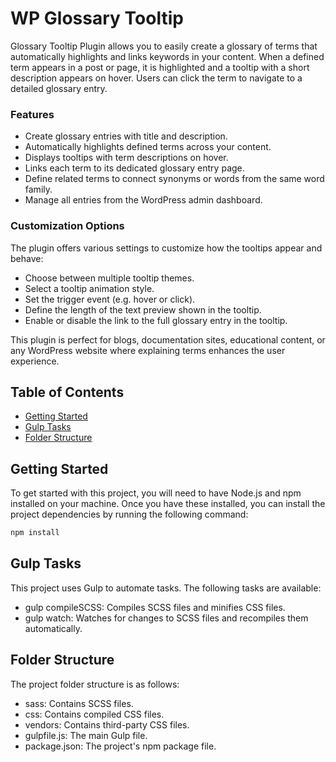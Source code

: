 # WP Glossary Tooltip

Glossary Tooltip Plugin allows you to easily create a glossary of terms that automatically highlights and links keywords in your content. When a defined term appears in a post or page, it is highlighted and a tooltip with a short description appears on hover. Users can click the term to navigate to a detailed glossary entry.

### Features
- Create glossary entries with title and description.
- Automatically highlights defined terms across your content.
- Displays tooltips with term descriptions on hover.
- Links each term to its dedicated glossary entry page.
- Define related terms to connect synonyms or words from the same word family.
- Manage all entries from the WordPress admin dashboard.

### Customization Options
The plugin offers various settings to customize how the tooltips appear and behave:

- Choose between multiple tooltip themes.
- Select a tooltip animation style.
- Set the trigger event (e.g. hover or click).
- Define the length of the text preview shown in the tooltip.
- Enable or disable the link to the full glossary entry in the tooltip.

This plugin is perfect for blogs, documentation sites, educational content, or any WordPress website where explaining terms enhances the user experience.



## Table of Contents

* [Getting Started](#getting-started)
* [Gulp Tasks](#gulp-tasks)
* [Folder Structure](#folder-structure)

## Getting Started

To get started with this project, you will need to have Node.js and npm installed on your machine. Once you have these installed, you can install the project dependencies by running the following command:

```bash
npm install
```

## Gulp Tasks
This project uses Gulp to automate tasks. The following tasks are available:

- gulp compileSCSS: Compiles SCSS files and minifies CSS files.<br>
- gulp watch: Watches for changes to SCSS files and recompiles them automatically.

## Folder Structure
The project folder structure is as follows:

- sass: Contains SCSS files.<br>
- css: Contains compiled CSS files.<br>
- vendors: Contains third-party CSS files.<br>
- gulpfile.js: The main Gulp file.<br>
- package.json: The project's npm package file.
